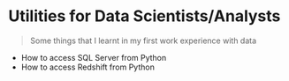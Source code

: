 # Utilities for Data Scientists/Analysts
> Some things that I learnt in my first work experience with data

- How to access SQL Server from Python
- How to access Redshift from Python
